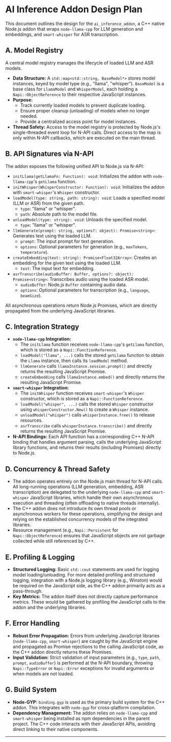 # AI Inference Addon Design Plan

This document outlines the design for the `ai_inference_addon`, a C++ native Node.js addon that wraps `node-llama-cpp` for LLM generation and embeddings, and `smart-whisper` for ASR transcription.

## A. Model Registry

A central model registry manages the lifecycle of loaded LLM and ASR models.

- **Data Structure:** A `std::map<std::string, BaseModel*>` stores model instances, keyed by model type (e.g., "llama", "whisper"). `BaseModel` is a base class for `LlamaModel` and `WhisperModel`, each holding a `Napi::ObjectReference` to their respective JavaScript instances.
- **Purpose:**
    - Track currently loaded models to prevent duplicate loading.
    - Ensure proper cleanup (unloading) of models when no longer needed.
    - Provide a centralized access point for model instances.
- **Thread Safety:** Access to the model registry is protected by Node.js's single-threaded event loop for N-API calls. Direct access to the map is only within N-API callbacks, which are executed on the main thread.

## B. API Signatures via N-API

The addon exposes the following unified API to Node.js via N-API:

- `initLlama(getLlamaFn: Function): void`: Initializes the addon with `node-llama-cpp`'s `getLlama` function.
- `initWhisper(WhisperConstructor: Function): void`: Initializes the addon with `smart-whisper`'s `Whisper` constructor.
- `loadModel(type: string, path: string): void`: Loads a specified model (LLM or ASR) from the given path.
    - `type`: "llama" or "whisper".
    - `path`: Absolute path to the model file.
- `unloadModel(type: string): void`: Unloads the specified model.
    - `type`: "llama" or "whisper".
- `llmGenerate(prompt: string, options?: object): Promise<string>`: Generates text using the loaded LLM.
    - `prompt`: The input prompt for text generation.
    - `options`: Optional parameters for generation (e.g., `maxTokens`, `temperature`).
- `createEmbedding(text: string): Promise<Float32Array>`: Creates an embedding for the given text using the loaded LLM.
    - `text`: The input text for embedding.
- `asrTranscribe(audioBuffer: Buffer, options?: object): Promise<string>`: Transcribes audio using the loaded ASR model.
    - `audioBuffer`: Node.js `Buffer` containing audio data.
    - `options`: Optional parameters for transcription (e.g., `language`, `beamSize`).

All asynchronous operations return Node.js Promises, which are directly propagated from the underlying JavaScript libraries.

## C. Integration Strategy

- **`node-llama-cpp` Integration:**
    - The `initLlama` function receives `node-llama-cpp`'s `getLlama` function, which is stored as a `Napi::FunctionReference`.
    - `loadModel("llama", ...)` calls the stored `getLlama` function to obtain the `Llama` instance, then calls its `loadModel` method.
    - `llmGenerate` calls `llamaInstance.session.prompt()` and directly returns the resulting JavaScript Promise.
    - `createEmbedding` calls `llamaInstance.embed()` and directly returns the resulting JavaScript Promise.
- **`smart-whisper` Integration:**
    - The `initWhisper` function receives `smart-whisper`'s `Whisper` constructor, which is stored as a `Napi::FunctionReference`.
    - `loadModel("whisper", ...)` calls the stored `Whisper` constructor using `whisperConstructor.New()` to create a `Whisper` instance.
    - `unloadModel("whisper")` calls `whisperInstance.free()` to release resources.
    - `asrTranscribe` calls `whisperInstance.transcribe()` and directly returns the resulting JavaScript Promise.
- **N-API Bindings:** Each API function has a corresponding C++ N-API binding that handles argument parsing, calls the underlying JavaScript library functions, and returns their results (including Promises) directly to Node.js.

## D. Concurrency & Thread Safety

- The addon operates entirely on the Node.js main thread for N-API calls. All long-running operations (LLM generation, embedding, ASR transcription) are delegated to the underlying `node-llama-cpp` and `smart-whisper` JavaScript libraries, which handle their own asynchronous execution and threading (often offloading to native threads internally).
- The C++ addon does not introduce its own thread pools or asynchronous workers for these operations, simplifying the design and relying on the established concurrency models of the integrated libraries.
- Resource management (e.g., `Napi::Persistent` for `Napi::ObjectReference`) ensures that JavaScript objects are not garbage collected while still referenced by C++.

## E. Profiling & Logging

- **Structured Logging:** Basic `std::cout` statements are used for logging model loading/unloading. For more detailed profiling and structured logging, integration with a Node.js logging library (e.g., Winston) would be required on the JavaScript side, as the C++ addon primarily acts as a pass-through.
- **Key Metrics:** The addon itself does not directly capture performance metrics. These would be gathered by profiling the JavaScript calls to the addon and the underlying libraries.

## F. Error Handling

- **Robust Error Propagation:** Errors from underlying JavaScript libraries (`node-llama-cpp`, `smart-whisper`) are caught by the JavaScript engine and propagated as Promise rejections to the calling JavaScript code, as the C++ addon directly returns these Promises.
- **Input Validation:** Strict validation of input parameters (e.g., `type`, `path`, `prompt`, `audioBuffer`) is performed at the N-API boundary, throwing `Napi::TypeError` or `Napi::Error` exceptions for invalid arguments or when models are not loaded.

## G. Build System

- **Node-GYP:** `binding.gyp` is used as the primary build system for the C++ addon. This integrates with `node-gyp` for cross-platform compilation.
- **Dependency Management:** The addon relies on `node-llama-cpp` and `smart-whisper` being installed as npm dependencies in the parent project. The C++ code interacts with their JavaScript APIs, avoiding direct linking to their native components.

---
